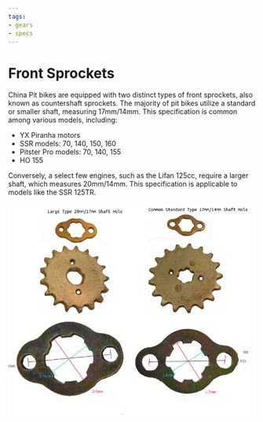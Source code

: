 ```yaml
---
tags:
- gears
- specs
---
```


# Front Sprockets

China Pit bikes are equipped with two distinct types of front sprockets, also known as countershaft sprockets. The majority of pit bikes utilize a standard or smaller shaft, measuring 17mm/14mm. This specification is common among various models, including:

- YX Piranha motors
- SSR models: 70, 140, 150, 160
- Pitster Pro models: 70, 140, 155
- HO 155

Conversely, a select few engines, such as the Lifan 125cc, require a larger shaft, which measures 20mm/14mm. This specification is applicable to models like the SSR 125TR.

![Front sprockets](../../static/img/Pitbike-Front-sprockets.png "Front sprockets")

